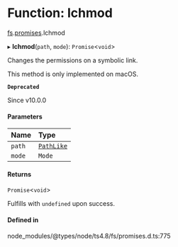# Function: lchmod

[fs](../modules/fs.md).[promises](../modules/fs.promises.md).lchmod

▸ **lchmod**(`path`, `mode`): `Promise`<`void`\>

Changes the permissions on a symbolic link.

This method is only implemented on macOS.

**`Deprecated`**

Since v10.0.0

#### Parameters

| Name | Type |
| :------ | :------ |
| `path` | [`PathLike`](../types/fs.PathLike.md) |
| `mode` | `Mode` |

#### Returns

`Promise`<`void`\>

Fulfills with `undefined` upon success.

#### Defined in

node_modules/@types/node/ts4.8/fs/promises.d.ts:775
